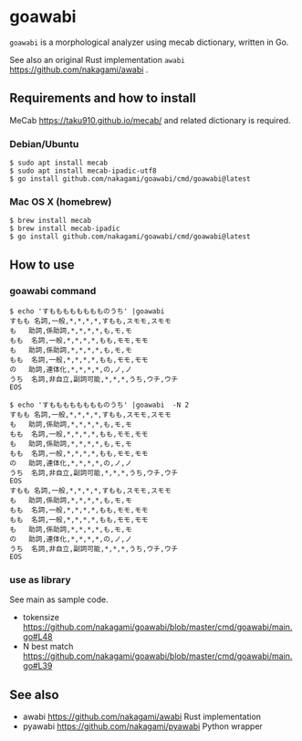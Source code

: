 # goawabi

`goawabi` is a morphological analyzer using mecab dictionary, written in Go.

See also an original Rust implementation `awabi` https://github.com/nakagami/awabi .

## Requirements and how to install

MeCab https://taku910.github.io/mecab/ and related dictionary is required.

### Debian/Ubuntu
```
$ sudo apt install mecab
$ sudo apt install mecab-ipadic-utf8
$ go install github.com/nakagami/goawabi/cmd/goawabi@latest
```

### Mac OS X (homebrew)
```
$ brew install mecab
$ brew install mecab-ipadic
$ go install github.com/nakagami/goawabi/cmd/goawabi@latest
```

## How to use

### goawabi command

```
$ echo 'すもももももももものうち' |goawabi
すもも	名詞,一般,*,*,*,*,すもも,スモモ,スモモ
も	助詞,係助詞,*,*,*,*,も,モ,モ
もも	名詞,一般,*,*,*,*,もも,モモ,モモ
も	助詞,係助詞,*,*,*,*,も,モ,モ
もも	名詞,一般,*,*,*,*,もも,モモ,モモ
の	助詞,連体化,*,*,*,*,の,ノ,ノ
うち	名詞,非自立,副詞可能,*,*,*,うち,ウチ,ウチ
EOS
```
```
$ echo 'すもももももももものうち' |goawabi  -N 2
すもも	名詞,一般,*,*,*,*,すもも,スモモ,スモモ
も	助詞,係助詞,*,*,*,*,も,モ,モ
もも	名詞,一般,*,*,*,*,もも,モモ,モモ
も	助詞,係助詞,*,*,*,*,も,モ,モ
もも	名詞,一般,*,*,*,*,もも,モモ,モモ
の	助詞,連体化,*,*,*,*,の,ノ,ノ
うち	名詞,非自立,副詞可能,*,*,*,うち,ウチ,ウチ
EOS
すもも	名詞,一般,*,*,*,*,すもも,スモモ,スモモ
も	助詞,係助詞,*,*,*,*,も,モ,モ
もも	名詞,一般,*,*,*,*,もも,モモ,モモ
もも	名詞,一般,*,*,*,*,もも,モモ,モモ
も	助詞,係助詞,*,*,*,*,も,モ,モ
の	助詞,連体化,*,*,*,*,の,ノ,ノ
うち	名詞,非自立,副詞可能,*,*,*,うち,ウチ,ウチ
EOS
```

### use as library

See main as sample code.

- tokensize https://github.com/nakagami/goawabi/blob/master/cmd/goawabi/main.go#L48
- N best match https://github.com/nakagami/goawabi/blob/master/cmd/goawabi/main.go#L39

## See also

- awabi https://github.com/nakagami/awabi Rust implementation
- pyawabi https://github.com/nakagami/pyawabi Python wrapper
